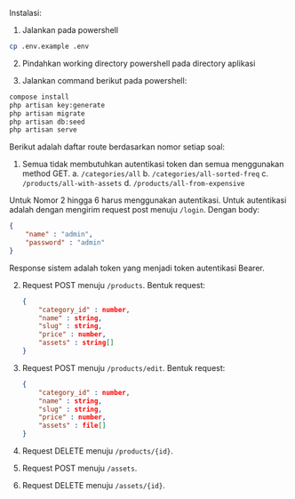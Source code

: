 Instalasi:

1. Jalankan pada powershell 
```bash
cp .env.example .env
```

2. Pindahkan working directory powershell pada directory aplikasi

3. Jalankan command berikut pada powershell:
```bash
compose install
php artisan key:generate
php artisan migrate
php artisan db:seed
php artisan serve
```

Berikut adalah daftar route berdasarkan nomor setiap soal:
1. Semua tidak membutuhkan autentikasi token dan semua menggunakan method GET.
    a. ``` /categories/all ```
    b. ``` /categories/all-sorted-freq ```
    c. ``` /products/all-with-assets ```
    d. ``` /products/all-from-expensive ```

Untuk Nomor 2 hingga 6 harus menggunakan autentikasi. Untuk autentikasi adalah dengan mengirim request post
menuju ``` /login ```. Dengan body:
```json
{
    "name" : "admin",
    "password" : "admin"
}
```
Response sistem adalah token yang menjadi token autentikasi Bearer.

2. Request POST menuju ``` /products ```.
    Bentuk request:
    ```json
    {
        "category_id" : number,
        "name" : string,
        "slug" : string,
        "price" : number, 
        "assets" : string[]
    }
     ```

3. Request POST menuju ``` /products/edit ```.
    Bentuk request:
    ```json
    {
        "category_id" : number,
        "name" : string,
        "slug" : string,
        "price" : number, 
        "assets" : file[]
    }
     ```

4. Request DELETE menuju ``` /products/{id} ```.
5. Request POST menuju ``` /assets ```.
6. Request DELETE menuju ``` /assets/{id} ```.
